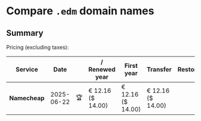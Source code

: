 # Compare `.edm` domain names

## Summary

Pricing (excluding taxes):

| Service | Date |  | / Renewed year | First year | Transfer | Restoration |
|--|--|--|--|--|--|--|
| **Namecheap** | 2025-06-22 | 🏆 | € 12.16<br>($ 14.00) | € 12.16<br>($ 14.00) | € 12.16<br>($ 14.00) |  |
